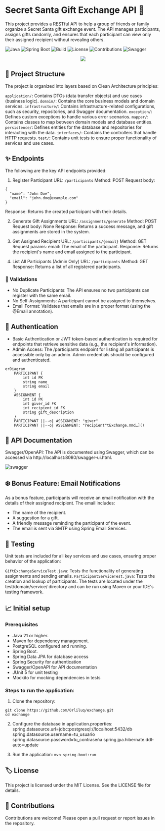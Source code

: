 # Secret Santa Gift Exchange API 🎁
This project provides a RESTful API to help a group of friends or family organize a Secret Santa gift exchange event. The API manages participants, assigns gifts randomly, and ensures that each participant can view only their assigned recipient without revealing others.

![Java](https://img.shields.io/badge/Java-21-blue)
![Spring Boot](https://img.shields.io/badge/Spring%20Boot-3.3.5-brightgreen)
![Build](https://img.shields.io/github/workflow/status/your-username/halloween-trivia-api/Build%20API%20Project)
![License](https://img.shields.io/badge/license-MIT-blue.svg)
![Contributions](https://img.shields.io/badge/contributions-welcome-brightgreen.svg)
![Swagger](https://img.shields.io/badge/documented%20with-Swagger-orange.svg)

<p align="center">
    <a href="https://git.io/typing-svg">
    <img src="https://readme-typing-svg.demolab.com?font=Fira+Code&weight=600&pause=1000&color=F3042FD4&background=FF235100&center=true&width=435&lines=%F0%9F%8E%85+Secret+Santa+%F0%9F%8E%85;%F0%9F%8E%81++Gift+Exchange+API+%F0%9F%8E%81"/></a><br>
</p>


## 🧧 Project Structure
The project is organized into layers based on Clean Architecture principles:

`application/`: Contains DTOs (data transfer objects) and use cases (business logic).
`domain/`: Contains the core business models and domain services.
`infrastructure/`: Contains infrastructure-related configurations, such as security, repositories, and Swagger documentation.
`exception/`: Defines custom exceptions to handle various error scenarios.
`mapper/`: Contains classes to map between domain models and database entities.
`persistence/`: Defines entities for the database and repositories for interacting with the data.
`interfaces/`: Contains the controllers that handle HTTP requests.
`test/`: Contains unit tests to ensure proper functionality of services and use cases.

## ✨ Endpoints
The following are the key API endpoints provided:

1. Register Participant
URL: `/participants`
Method: POST
Request body:
```
{
  "name": "John Doe",
  "email": "john.doe@example.com"
}
```
Response: Returns the created participant with their details.

2. Generate Gift Assignments
URL: `/assignments/generate`
Method: POST
Request body: None
Response: Returns a success message, and gift assignments are stored in the system.

3. Get Assigned Recipient
URL: `/participants/{email}`
Method: GET
Request params:
email: The email of the participant.
Response: Returns the recipient's name and email assigned to the participant.

4. List All Participants (Admin Only)
URL: `/participants`
Method: GET
Response: Returns a list of all registered participants.

### 🌟 Validations
- No Duplicate Participants: The API ensures no two participants can register with the same email.
- No Self-Assignments: A participant cannot be assigned to themselves.
- Email Format: Validates that emails are in a proper format (using the @Email annotation).

## 💟 Authentication
- Basic Authentication or JWT token-based authentication is required for endpoints that retrieve sensitive data (e.g., the recipient's information).
- Admin Access: The /participants endpoint for listing all participants is accessible only by an admin. Admin credentials should be configured and authenticated.

```
erDiagram
    PARTICIPANT {
        int id PK
        string name
        string email
    }
    ASSIGNMENT {
        int id PK
        int giver_id FK
        int recipient_id FK
        string gift_description
    }
    PARTICIPANT ||--o| ASSIGNMENT: "giver"
    PARTICIPANT ||--o| ASSIGNMENT: "recipient"tExchange.mmd…]()
```
## 🦌 API Documentation
Swagger/OpenAPI: The API is documented using Swagger, which can be accessed via http://localhost:8080/swagger-ui.html.

![swagger](https://github.com/user-attachments/assets/f173de0b-86fe-422e-ba5c-d2b181f02d00)

## ❄️ Bonus Feature: Email Notifications
As a bonus feature, participants will receive an email notification with the details of their assigned recipient. The email includes:
- The name of the recipient.
- A suggestion for a gift.
- A friendly message reminding the participant of the event.
- The email is sent via SMTP using Spring Email Services.

## 🎄 Testing
Unit tests are included for all key services and use cases, ensuring proper behavior of the application:

`GiftExchangeServiceTest.java`: Tests the functionality of generating assignments and sending emails.
`ParticipantServiceTest.java`: Tests the creation and lookup of participants.
The tests are located under the test/domain/service/ directory and can be run using Maven or your IDE's testing framework.

## 📈 Initial setup
### Prerequisites
- Java 21 or higher.
- Maven for dependency management.
- PostgreSQL configured and running.
- Spring Boot.
- Spring Data JPA for database access
- Spring Security for authentication
- Swagger/OpenAPI for API documentation
- JUnit 5 for unit testing
- Mockito for mocking dependencies in tests
  
### Steps to run the application:
1. Clone the repository:
```
git clone https://github.com/Orliluq/exchange.git
cd exchange
```
2. Configure the database in application.properties:
spring.datasource.url=jdbc:postgresql://localhost:5432/db
spring.datasource.username=tu_usuario
spring.datasource.password=tu_contraseña
spring.jpa.hibernate.ddl-auto=update

3. Run the application:
`mvn spring-boot:run`

## 🏷️ License
This project is licensed under the MIT License. See the LICENSE file for details.

## 🍁 Contributions
Contributions are welcome! Please open a pull request or report issues in the repository.
